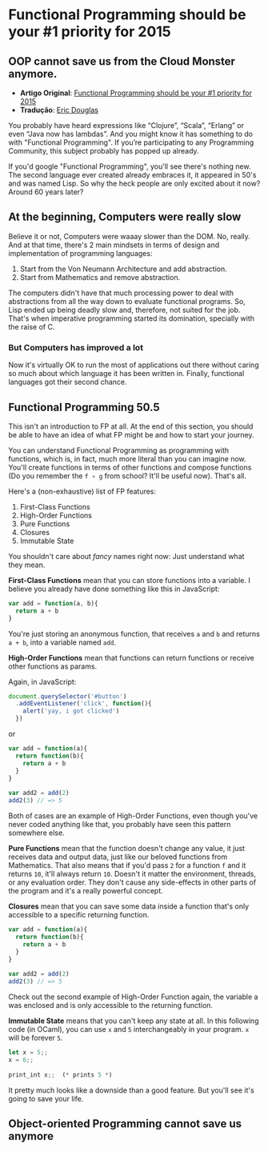# Functional Programming should be your #1 priority for 2015
## OOP cannot save us from the Cloud Monster anymore.

* **Artigo Original**: [Functional Programming should be your #1 priority for 2015](https://medium.com/@jugoncalves/functional-programming-should-be-your-1-priority-for-2015-47dd4641d6b9)
* **Tradução**: [Eric Douglas](https://github.com/ericdouglas)

You probably have heard expressions like “Clojure”, “Scala”, “Erlang” or even “Java now has lambdas”. And you might know it has something to do with "Functional Programming". If you’re participating to any Programming Community, this subject probably has popped up already.

If you'd google "Functional Programming", you'll see there's nothing new. The second language ever created already embraces it, it appeared in 50's and was named Lisp. So why the heck people are only excited about it now? Around 60 years later?

## At the beginning, Computers were really slow

Believe it or not, Computers were waaay slower than the DOM. No, really. And at that time, there's 2 main mindsets in terms of design and implementation of programming languages:

1. Start from the Von Neumann Architecture and add abstraction.
1. Start from Mathematics and remove abstraction.

The computers didn't have that much processing power to deal with abstractions from all the way down to evaluate functional programs. So, Lisp ended up being deadly slow and, therefore, not suited for the job. That's when imperative programming started its domination, specially with the raise of C.

### But Computers has improved a lot

Now it's virtually OK to run the most of applications out there without caring so much about which language it has been written in. Finally, functional languages got their second chance.

## Functional Programming 50.5

This isn't an introduction to FP at all. At the end of this section, you should be able to have an idea of what FP might be and how to start your journey.

You can understand Functional Programming as programming with functions, which is, in fact, much more literal than you can imagine now. You'll create functions in terms of other functions and compose functions (Do you remember the `f ∘ g` from school? It'll be useful now). That's all.

Here's a (non-exhaustive) list of FP features:

1. First-Class Functions
1. High-Order Functions
1. Pure Functions
1. Closures
1. Immutable State

You shouldn't care about *fancy* names right now: Just understand what they mean.

**First-Class Functions** mean that you can store functions into a variable. I believe you already have done something like this in JavaScript:

```js
var add = function(a, b){
  return a + b
}
```

You're just storing an anonymous function, that receives `a` and `b` and returns `a + b`, into a variable named `add`.

**High-Order Functions** mean that functions can return functions or receive other functions as params.

Again, in JavaScript:

```js
document.querySelector('#button')
  .addEventListener('click', function(){
    alert('yay, i got clicked')
  }) 
```

or

```js
var add = function(a){
  return function(b){
    return a + b
  }
}
 
var add2 = add(2)
add2(3) // => 5 
```

Both of cases are an example of High-Order Functions, even though you've never coded anything like that, you probably have seen this pattern somewhere else.

**Pure Functions** mean that the function doesn't change any value, it just receives data and output data, just like our beloved functions from Mathematics. That also means that if you'd pass `2` for a function `f` and it returns `10`, it'll always return `10`. Doesn't it matter the environment, threads, or any evaluation order. They don't cause any side-effects in other parts of the program and it's a really powerful concept.

**Closures** mean that you can save some data inside a function that's only accessible to a specific returning function.

```js
var add = function(a){
  return function(b){
    return a + b
  }
}
 
var add2 = add(2)
add2(3) // => 5 
```

Check out the second example of High-Order Function again, the variable a was enclosed and is only accessible to the returning function.

**Immutable State** means that you can't keep any state at all. In this following code (in OCaml), you can use `x` and `5` interchangeably in your program. `x` will be forever `5`.

```js
let x = 5;;
x = 6;;
 
print_int x;;  (* prints 5 *)

```

It pretty much looks like a downside than a good feature. But you'll see it's going to save your life.

## Object-oriented Programming cannot save us anymore